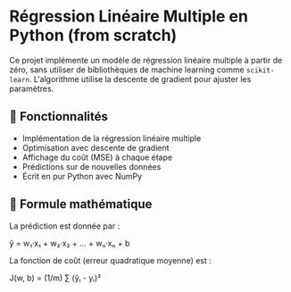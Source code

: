 # Régression Linéaire Multiple en Python (from scratch)

Ce projet implémente un modèle de régression linéaire multiple à partir de zéro, sans utiliser de bibliothèques de machine learning comme `scikit-learn`. L'algorithme utilise la descente de gradient pour ajuster les paramètres.

## 📌 Fonctionnalités

- Implémentation de la régression linéaire multiple
- Optimisation avec descente de gradient
- Affichage du coût (MSE) à chaque étape
- Prédictions sur de nouvelles données
- Écrit en pur Python avec NumPy

## 🧠 Formule mathématique

La prédiction est donnée par :

ŷ = w₁·x₁ + w₂·x₂ + ... + wₙ·xₙ + b

La fonction de coût (erreur quadratique moyenne) est :

J(w, b) = (1/m) ∑ (ŷᵢ - yᵢ)²